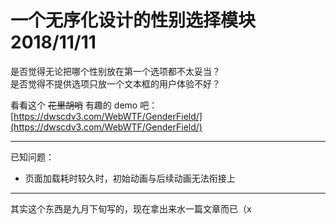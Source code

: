 <h1>
    一个无序化设计的性别选择模块
    <date>2018/11/11</date>
</h1>

是否觉得无论把哪个性别放在第一个选项都不太妥当？  
是否觉得不提供选项只放一个文本框的用户体验不好？  

看看这个 <del>花里胡哨</del> 有趣的 demo 吧：  
[https://dwscdv3.com/WebWTF/GenderField/](https://dwscdv3.com/WebWTF/GenderField/)

- - -

已知问题：
* 页面加载耗时较久时，初始动画与后续动画无法衔接上

- - -

其实这个东西是九月下旬写的，现在拿出来水一篇文章而已（x
